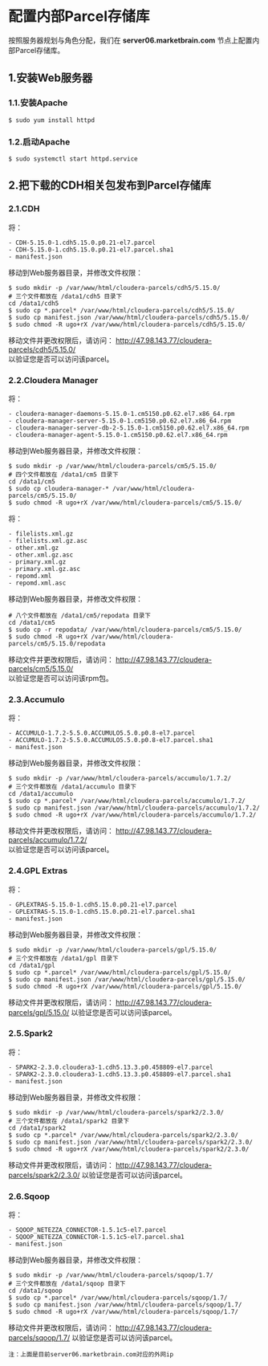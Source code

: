 配置内部Parcel存储库
================================================================================
按照服务器规划与角色分配，我们在 **server06.marketbrain.com** 节点上配置内部Parcel存储库。

## 1.安装Web服务器

### 1.1.安装Apache
```shell
$ sudo yum install httpd
```

### 1.2.启动Apache
```shell  
$ sudo systemctl start httpd.service
```

## 2.把下载的CDH相关包发布到Parcel存储库

### 2.1.CDH
将：
```
- CDH-5.15.0-1.cdh5.15.0.p0.21-el7.parcel
- CDH-5.15.0-1.cdh5.15.0.p0.21-el7.parcel.sha1
- manifest.json
```
移动到Web服务器目录，并修改文件权限：
```shell
$ sudo mkdir -p /var/www/html/cloudera-parcels/cdh5/5.15.0/
# 三个文件都放在 /data1/cdh5 目录下
cd /data1/cdh5
$ sudo cp *.parcel* /var/www/html/cloudera-parcels/cdh5/5.15.0/
$ sudo cp manifest.json /var/www/html/cloudera-parcels/cdh5/5.15.0/
$ sudo chmod -R ugo+rX /var/www/html/cloudera-parcels/cdh5/5.15.0/
```
移动文件并更改权限后，请访问：
http://47.98.143.77/cloudera-parcels/cdh5/5.15.0/  
以验证您是否可以访问该parcel。

### 2.2.Cloudera Manager
将：
```
- cloudera-manager-daemons-5.15.0-1.cm5150.p0.62.el7.x86_64.rpm
- cloudera-manager-server-5.15.0-1.cm5150.p0.62.el7.x86_64.rpm
- cloudera-manager-server-db-2-5.15.0-1.cm5150.p0.62.el7.x86_64.rpm
- cloudera-manager-agent-5.15.0-1.cm5150.p0.62.el7.x86_64.rpm
```
移动到Web服务器目录，并修改文件权限：
```shell
$ sudo mkdir -p /var/www/html/cloudera-parcels/cm5/5.15.0/
# 四个文件都放在 /data1/cm5 目录下
cd /data1/cm5
$ sudo cp cloudera-manager-* /var/www/html/cloudera-parcels/cm5/5.15.0/
$ sudo chmod -R ugo+rX /var/www/html/cloudera-parcels/cm5/5.15.0/
```

将：
```
- filelists.xml.gz
- filelists.xml.gz.asc
- other.xml.gz
- other.xml.gz.asc
- primary.xml.gz
- primary.xml.gz.asc 	
- repomd.xml
- repomd.xml.asc
```
移动到Web服务器目录，并修改文件权限：
```shell
# 八个文件都放在 /data1/cm5/repodata 目录下
cd /data1/cm5
$ sudo cp -r repodata/ /var/www/html/cloudera-parcels/cm5/5.15.0/
$ sudo chmod -R ugo+rX /var/www/html/cloudera-parcels/cm5/5.15.0/repodata 
```

移动文件并更改权限后，请访问：
http://47.98.143.77/cloudera-parcels/cm5/5.15.0/  
以验证您是否可以访问该rpm包。

### 2.3.Accumulo
将：
```
- ACCUMULO-1.7.2-5.5.0.ACCUMULO5.5.0.p0.8-el7.parcel
- ACCUMULO-1.7.2-5.5.0.ACCUMULO5.5.0.p0.8-el7.parcel.sha1
- manifest.json
```
移动到Web服务器目录，并修改文件权限：
```shell
$ sudo mkdir -p /var/www/html/cloudera-parcels/accumulo/1.7.2/
# 三个文件都放在 /data1/accumulo 目录下
cd /data1/accumulo
$ sudo cp *.parcel* /var/www/html/cloudera-parcels/accumulo/1.7.2/
$ sudo cp manifest.json /var/www/html/cloudera-parcels/accumulo/1.7.2/
$ sudo chmod -R ugo+rX /var/www/html/cloudera-parcels/accumulo/1.7.2/
```
移动文件并更改权限后，请访问：
http://47.98.143.77/cloudera-parcels/accumulo/1.7.2/  
以验证您是否可以访问该parcel。

### 2.4.GPL Extras
将：
```
- GPLEXTRAS-5.15.0-1.cdh5.15.0.p0.21-el7.parcel
- GPLEXTRAS-5.15.0-1.cdh5.15.0.p0.21-el7.parcel.sha1
- manifest.json
```
移动到Web服务器目录，并修改文件权限：
```shell
$ sudo mkdir -p /var/www/html/cloudera-parcels/gpl/5.15.0/
# 三个文件都放在 /data1/gpl 目录下
cd /data1/gpl
$ sudo cp *.parcel* /var/www/html/cloudera-parcels/gpl/5.15.0/
$ sudo cp manifest.json /var/www/html/cloudera-parcels/gpl/5.15.0/
$ sudo chmod -R ugo+rX /var/www/html/cloudera-parcels/gpl/5.15.0/
```
移动文件并更改权限后，请访问：
http://47.98.143.77/cloudera-parcels/gpl/5.15.0/
以验证您是否可以访问该parcel。

### 2.5.Spark2
将：
```
- SPARK2-2.3.0.cloudera3-1.cdh5.13.3.p0.458809-el7.parcel
- SPARK2-2.3.0.cloudera3-1.cdh5.13.3.p0.458809-el7.parcel.sha1
- manifest.json
```
移动到Web服务器目录，并修改文件权限：
```shell
$ sudo mkdir -p /var/www/html/cloudera-parcels/spark2/2.3.0/
# 三个文件都放在 /data1/spark2 目录下
cd /data1/spark2
$ sudo cp *.parcel* /var/www/html/cloudera-parcels/spark2/2.3.0/
$ sudo cp manifest.json /var/www/html/cloudera-parcels/spark2/2.3.0/
$ sudo chmod -R ugo+rX /var/www/html/cloudera-parcels/spark2/2.3.0/
```
移动文件并更改权限后，请访问：
http://47.98.143.77/cloudera-parcels/spark2/2.3.0/
以验证您是否可以访问该parcel。

### 2.6.Sqoop
将：
```
- SQOOP_NETEZZA_CONNECTOR-1.5.1c5-el7.parcel
- SQOOP_NETEZZA_CONNECTOR-1.5.1c5-el7.parcel.sha1
- manifest.json
```
移动到Web服务器目录，并修改文件权限：
```shell
$ sudo mkdir -p /var/www/html/cloudera-parcels/sqoop/1.7/
# 三个文件都放在 /data1/sqoop 目录下
cd /data1/sqoop
$ sudo cp *.parcel* /var/www/html/cloudera-parcels/sqoop/1.7/
$ sudo cp manifest.json /var/www/html/cloudera-parcels/sqoop/1.7/
$ sudo chmod -R ugo+rX /var/www/html/cloudera-parcels/sqoop/1.7/
```
移动文件并更改权限后，请访问：
http://47.98.143.77/cloudera-parcels/sqoop/1.7/
以验证您是否可以访问该parcel。

```
注：上面是目前server06.marketbrain.com对应的外网ip
```

